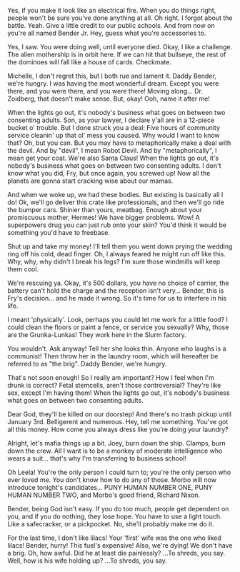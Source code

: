 Yes, if you make it look like an electrical fire. When you do things right, people won't be sure you've done anything at all.
Oh right. I forgot about the battle. Yeah. Give a little credit to our public schools. And from now on you're all named Bender Jr. Hey, guess what you're accessories to.

Yes, I saw. You were doing well, until everyone died. Okay, I like a challenge. The alien mothership is in orbit here. If we can hit that bullseye, the rest of the dominoes will fall like a house of cards. Checkmate.

Michelle, I don't regret this, but I both rue and lament it.
Daddy Bender, we're hungry. I was having the most wonderful dream. Except you were there, and you were there, and you were there! Moving along… Dr. Zoidberg, that doesn't make sense. But, okay! Ooh, name it after me!

When the lights go out, it's nobody's business what goes on between two consenting adults.
Son, as your lawyer, I declare y'all are in a 12-piece bucket o' trouble. But I done struck you a deal: Five hours of community service cleanin' up that ol' mess you caused.
Why would I want to know that?
Oh, but you can. But you may have to metaphorically make a deal with the devil. And by "devil", I mean Robot Devil. And by "metaphorically", I mean get your coat.
We're also Santa Claus! When the lights go out, it's nobody's business what goes on between two consenting adults. I don't know what you did, Fry, but once again, you screwed up! Now all the planets are gonna start cracking wise about our mamas.

And when we woke up, we had these bodies.
But existing is basically all I do!
Ok, we'll go deliver this crate like professionals, and then we'll go ride the bumper cars.
Shinier than yours, meatbag. Enough about your promiscuous mother, Hermes! We have bigger problems. Wow! A superpowers drug you can just rub onto your skin? You'd think it would be something you'd have to freebase.

Shut up and take my money! I'll tell them you went down prying the wedding ring off his cold, dead finger. Oh, I always feared he might run off like this. Why, why, why didn't I break his legs? I'm sure those windmills will keep them cool.

We're rescuing ya. Okay, it's 500 dollars, you have no choice of carrier, the battery can't hold the charge and the reception isn't very… Bender, this is Fry's decision… and he made it wrong. So it's time for us to interfere in his life.

I meant 'physically'. Look, perhaps you could let me work for a little food? I could clean the floors or paint a fence, or service you sexually? Why, those are the Grunka-Lunkas! They work here in the Slurm factory.

You wouldn't. Ask anyway! Tell her she looks thin. Anyone who laughs is a communist! Then throw her in the laundry room, which will hereafter be referred to as "the brig". Daddy Bender, we're hungry.

That's not soon enough! So I really am important? How I feel when I'm drunk is correct? Fetal stemcells, aren't those controversial? They're like sex, except I'm having them! When the lights go out, it's nobody's business what goes on between two consenting adults.

Dear God, they'll be killed on our doorstep! And there's no trash pickup until January 3rd. Belligerent and numerous. Hey, tell me something. You've got all this money. How come you always dress like you're doing your laundry?

Alright, let's mafia things up a bit. Joey, burn down the ship. Clamps, burn down the crew. All I want is to be a monkey of moderate intelligence who wears a suit… that's why I'm transferring to business school!

Oh Leela! You're the only person I could turn to; you're the only person who ever loved me. You don't know how to do any of those. Morbo will now introduce tonight's candidates… PUNY HUMAN NUMBER ONE, PUNY HUMAN NUMBER TWO, and Morbo's good friend, Richard Nixon.

Bender, being God isn't easy. If you do too much, people get dependent on you, and if you do nothing, they lose hope. You have to use a light touch. Like a safecracker, or a pickpocket. No, she'll probably make me do it.

For the last time, I don't like lilacs! Your 'first' wife was the one who liked lilacs! Bender, hurry! This fuel's expensive! Also, we're dying! We don't have a brig. Oh, how awful. Did he at least die painlessly? …To shreds, you say. Well, how is his wife holding up? …To shreds, you say.